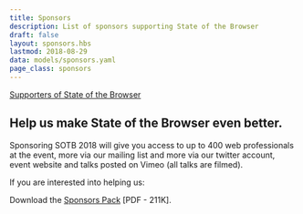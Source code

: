 ```yaml
---
title: Sponsors
description: List of sponsors supporting State of the Browser
draft: false
layout: sponsors.hbs
lastmod: 2018-08-29
data: models/sponsors.yaml
page_class: sponsors
---
```


<a href="/supporters" class="is-button">Supporters of State of the Browser</a>

## Help us make State of the Browser even better.

Sponsoring SOTB 2018 will give you access to up to 400 web professionals at the event, more via our mailing list and more via our twitter account, event website and talks posted on Vimeo (all talks are filmed).

If you are interested into helping us:

Download the <a href="/downloads/Sponsors-Pack-SOTB18.pdf" class="is-button">Sponsors Pack</a> [PDF - 211K].
